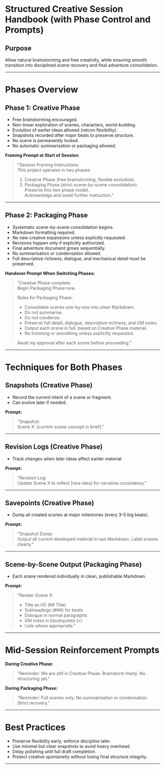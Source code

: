 # Structured Creative Session Handbook (with Phase Control and Prompts)

## Purpose
Allow natural brainstorming and free creativity, while ensuring smooth transition into disciplined scene recovery and final adventure consolidation.

---

# Phases Overview

## Phase 1: Creative Phase

- Free brainstorming encouraged.
- Non-linear exploration of scenes, characters, world-building.
- Evolution of earlier ideas allowed (retcon flexibility).
- Snapshots recorded after major beats to preserve structure.
- No scene is permanently locked.
- No automatic summarisation or packaging allowed.

**Framing Prompt at Start of Session:**

> "Session Framing Instructions:  
> This project operates in two phases:  
> 1. Creative Phase (free brainstorming, flexible evolution).  
> 2. Packaging Phase (strict scene-by-scene consolidation).  
> Preserve this two-phase model.  
> Acknowledge and await further instruction."

---

## Phase 2: Packaging Phase

- Systematic scene-by-scene consolidation begins.
- Markdown formatting required.
- No new creative expansions unless explicitly requested.
- Revisions happen only if explicitly authorized.
- Final adventure document grows sequentially.
- No summarisation or condensation allowed.
- Full descriptive richness, dialogue, and mechanical detail must be preserved.

**Handover Prompt When Switching Phases:**

> "Creative Phase complete.  
> Begin Packaging Phase now.

> Rules for Packaging Phase:
> - Consolidate scenes one-by-one into clean Markdown.
> - Do not summarise.
> - Do not condense.
> - Preserve full detail, dialogue, descriptive richness, and GM notes.
> - Output each scene in full, based on Creative Phase material.
> - No trimming or smoothing unless explicitly requested.

> Await my approval after each scene before proceeding."

---

# Techniques for Both Phases

## Snapshots (Creative Phase)
- Record the current intent of a scene or fragment.
- Can evolve later if needed.

**Prompt:**
> "Snapshot:  
> Scene X: [current scene concept in brief]."

---

## Revision Logs (Creative Phase)
- Track changes when later ideas affect earlier material.

**Prompt:**
> "Revision Log:  
> Update Scene X to reflect [new idea] for narrative consistency."

---

## Savepoints (Creative Phase)
- Dump all created scenes at major milestones (every 3–5 big beats).

**Prompt:**
> "Snapshot Dump:  
> Output all current developed material in raw Markdown. Label scenes clearly."

---

## Scene-by-Scene Output (Packaging Phase)
- Each scene rendered individually in clean, publishable Markdown.

**Prompt:**
> "Render Scene X:  
> - Title as H2 (## Title)  
> - Subheadings (###) for beats  
> - Dialogue in normal paragraphs  
> - GM notes in blockquotes (>)  
> - Lists where appropriate."

---

# Mid-Session Reinforcement Prompts

**During Creative Phase:**
> "Reminder: We are still in Creative Phase. Brainstorm freely. No structuring yet."

**During Packaging Phase:**
> "Reminder: Full scenes only. No summarisation or condensation. Strict recovery."

---

# Best Practices

- Preserve flexibility early; enforce discipline later.
- Use minimal but clear snapshots to avoid heavy overhead.
- Delay polishing until full draft completion.
- Protect creative spontaneity without losing final structure integrity.

---
